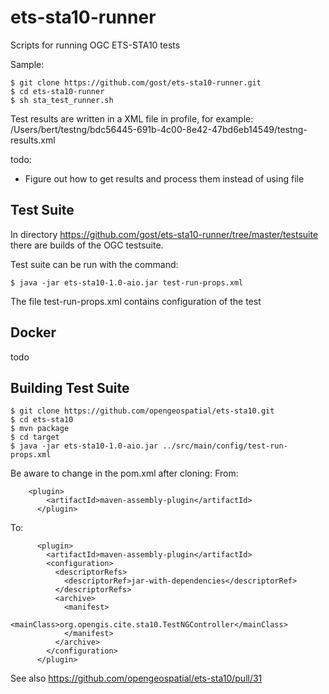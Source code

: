 # ets-sta10-runner

Scripts for running OGC ETS-STA10 tests

Sample:

```
$ git clone https://github.com/gost/ets-sta10-runner.git
$ cd ets-sta10-runner
$ sh sta_test_runner.sh
```

Test results are written in a XML file in profile, for example: /Users/bert/testng/bdc56445-691b-4c00-8e42-47bd6eb14549/testng-results.xml

todo:
- Figure out how to get results and process them instead of using file

## Test Suite

In directory https://github.com/gost/ets-sta10-runner/tree/master/testsuite there are builds of the OGC testsuite.

Test suite can be run with the command:
```
$ java -jar ets-sta10-1.0-aio.jar test-run-props.xml
```

The file test-run-props.xml contains configuration of the test

## Docker

todo

## Building Test Suite

```
$ git clone https://github.com/opengeospatial/ets-sta10.git
$ cd ets-sta10
$ mvn package 
$ cd target
$ java -jar ets-sta10-1.0-aio.jar ../src/main/config/test-run-props.xml
```

Be aware to change in the pom.xml after cloning:
From:
```
    <plugin>
        <artifactId>maven-assembly-plugin</artifactId>
      </plugin>
```

To: 
```
      <plugin>
        <artifactId>maven-assembly-plugin</artifactId>
        <configuration>
          <descriptorRefs>
            <descriptorRef>jar-with-dependencies</descriptorRef>
          </descriptorRefs>
          <archive>
            <manifest>
              <mainClass>org.opengis.cite.sta10.TestNGController</mainClass>
            </manifest>
          </archive>
        </configuration>
      </plugin>
 ```
 
 See also https://github.com/opengeospatial/ets-sta10/pull/31  
